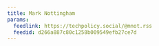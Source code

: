 ```yaml
---
title: Mark Nottingham
params:
  feedlink: https://techpolicy.social/@mnot.rss
  feedid: d266a887c80c1258b009549efb27ce7d
---
```

